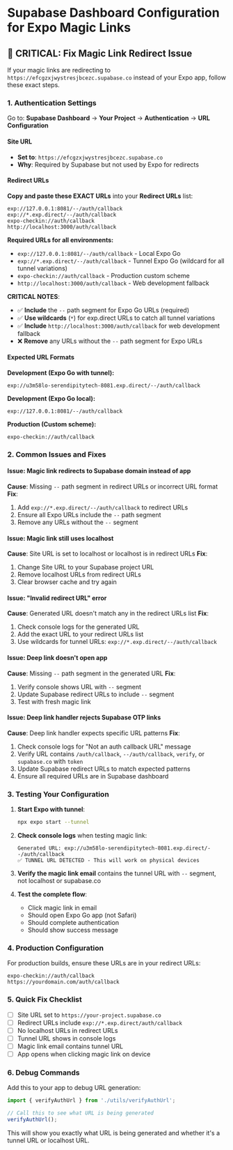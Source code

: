 # Supabase Dashboard Configuration for Expo Magic Links

## 🚨 CRITICAL: Fix Magic Link Redirect Issue

If your magic links are redirecting to `https://efcgzxjwystresjbcezc.supabase.co` instead of your Expo app, follow these exact steps.

### 1. Authentication Settings

Go to: **Supabase Dashboard** → **Your Project** → **Authentication** → **URL Configuration**

#### Site URL
- **Set to**: `https://efcgzxjwystresjbcezc.supabase.co`
- **Why**: Required by Supabase but not used by Expo for redirects

#### Redirect URLs
**Copy and paste these EXACT URLs** into your **Redirect URLs** list:

```
exp://127.0.0.1:8081/--/auth/callback
exp://*.exp.direct/--/auth/callback
expo-checkin://auth/callback
http://localhost:3000/auth/callback
```

**Required URLs for all environments:**
- `exp://127.0.0.1:8081/--/auth/callback` - Local Expo Go
- `exp://*.exp.direct/--/auth/callback` - Tunnel Expo Go (wildcard for all tunnel variations)
- `expo-checkin://auth/callback` - Production custom scheme
- `http://localhost:3000/auth/callback` - Web development fallback

**CRITICAL NOTES**: 
- ✅ **Include** the `--` path segment for Expo Go URLs (required)
- ✅ **Use wildcards** (`*`) for exp.direct URLs to catch all tunnel variations
- ✅ **Include** `http://localhost:3000/auth/callback` for web development fallback
- ❌ **Remove** any URLs without the `--` path segment for Expo URLs

#### Expected URL Formats

**Development (Expo Go with tunnel):**
```
exp://u3m58lo-serendipitytech-8081.exp.direct/--/auth/callback
```

**Development (Expo Go local):**
```
exp://127.0.0.1:8081/--/auth/callback
```

**Production (Custom scheme):**
```
expo-checkin://auth/callback
```

### 2. Common Issues and Fixes

#### Issue: Magic link redirects to Supabase domain instead of app
**Cause**: Missing `--` path segment in redirect URLs or incorrect URL format
**Fix**: 
1. Add `exp://*.exp.direct/--/auth/callback` to redirect URLs
2. Ensure all Expo URLs include the `--` path segment
3. Remove any URLs without the `--` segment

#### Issue: Magic link still uses localhost
**Cause**: Site URL is set to localhost or localhost is in redirect URLs
**Fix**: 
1. Change Site URL to your Supabase project URL
2. Remove localhost URLs from redirect URLs
3. Clear browser cache and try again

#### Issue: "Invalid redirect URL" error
**Cause**: Generated URL doesn't match any in the redirect URLs list
**Fix**: 
1. Check console logs for the generated URL
2. Add the exact URL to your redirect URLs list
3. Use wildcards for tunnel URLs: `exp://*.exp.direct/--/auth/callback`

#### Issue: Deep link doesn't open app
**Cause**: Missing `--` path segment in the generated URL
**Fix**: 
1. Verify console shows URL with `--` segment
2. Update Supabase redirect URLs to include `--` segment
3. Test with fresh magic link

#### Issue: Deep link handler rejects Supabase OTP links
**Cause**: Deep link handler expects specific URL patterns
**Fix**: 
1. Check console logs for "Not an auth callback URL" message
2. Verify URL contains `/auth/callback`, `--/auth/callback`, `verify`, or `supabase.co` with `token`
3. Update Supabase redirect URLs to match expected patterns
4. Ensure all required URLs are in Supabase dashboard

### 3. Testing Your Configuration

1. **Start Expo with tunnel**:
   ```bash
   npx expo start --tunnel
   ```

2. **Check console logs** when testing magic link:
   ```
   Generated URL: exp://u3m58lo-serendipitytech-8081.exp.direct/--/auth/callback
   ✅ TUNNEL URL DETECTED - This will work on physical devices
   ```

3. **Verify the magic link email** contains the tunnel URL with `--` segment, not localhost or supabase.co

4. **Test the complete flow**:
   - Click magic link in email
   - Should open Expo Go app (not Safari)
   - Should complete authentication
   - Should show success message

### 4. Production Configuration

For production builds, ensure these URLs are in your redirect URLs:
```
expo-checkin://auth/callback
https://yourdomain.com/auth/callback
```

### 5. Quick Fix Checklist

- [ ] Site URL set to `https://your-project.supabase.co`
- [ ] Redirect URLs include `exp://*.exp.direct/auth/callback`
- [ ] No localhost URLs in redirect URLs
- [ ] Tunnel URL shows in console logs
- [ ] Magic link email contains tunnel URL
- [ ] App opens when clicking magic link on device

### 6. Debug Commands

Add this to your app to debug URL generation:

```typescript
import { verifyAuthUrl } from './utils/verifyAuthUrl';

// Call this to see what URL is being generated
verifyAuthUrl();
```

This will show you exactly what URL is being generated and whether it's a tunnel URL or localhost URL.
